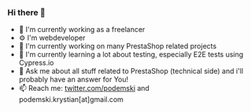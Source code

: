 ### Hi there 👋

<!--
**kpodemski/kpodemski** is a ✨ _special_ ✨ repository because its `README.md` (this file) appears on your GitHub profile.

Here are some ideas to get you started:

- 🔭 I’m currently working on ...
- 🌱 I’m currently learning ...
- 👯 I’m looking to collaborate on ...
- 🤔 I’m looking for help with ...
- 💬 Ask me about ...
- 📫 How to reach me: ...
- 😄 Pronouns: ...
- ⚡ Fun fact: ...
-->

- 🏢 I'm currently working as a freelancer
- ⚙️ I'm webdeveloper
- 🔭 I'm currently working on many PrestaShop related projects
- 🌱 I'm currently learning a lot about testing, especially E2E tests using Cypress.io
- 💬 Ask me about all stuff related to PrestaShop (technical side) and i'll probably have an answer for You!
- 📫 Reach me: [twitter.com/podemski](https://twitter.com/podemski) and podemski.krystian[at]gmail.com
